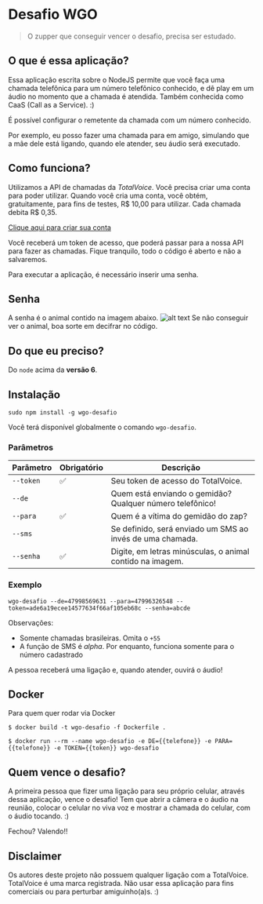 # Desafio WGO

> O zupper que conseguir vencer o desafio, precisa ser estudado.

## O que é essa aplicação?

Essa aplicação escrita sobre o NodeJS permite que você faça uma chamada telefônica para um
número telefônico conhecido, e dê play em um áudio no momento que a chamada é atendida. 
Também conhecida como CaaS (Call as a Service). :)

É possível configurar o remetente da chamada com um número conhecido.

Por exemplo, eu posso fazer uma chamada para em amigo, simulando que a mãe dele está ligando, quando ele atender, seu áudio será executado.

## Como funciona?

Utilizamos a API de chamadas da *TotalVoice*. Você precisa criar uma conta
para poder utilizar. Quando você cria uma conta, você obtém, gratuitamente, para
fins de testes, R$ 10,00 para utilizar. Cada chamada debita R$ 0,35.

[Clique aqui para criar sua conta](https://api2.totalvoice.com.br/painel/signup.php)

Você receberá um token de acesso, que poderá passar para a nossa API para
fazer as chamadas. Fique tranquilo, todo o código é aberto e não a salvaremos.

Para executar a aplicação, é necessário inserir uma senha.

## Senha

A senha é o animal contido na imagem abaixo.
![alt text](https://github.com/mariogalvao/wgo-desafio/blob/master/resources/senha.jpg?raw=true)
Se não conseguir ver o animal, boa sorte em decifrar no código.

## Do que eu preciso?

Do `node` acima da **versão 6**.

## Instalação

`sudo npm install -g wgo-desafio`

Você terá disponível globalmente o comando `wgo-desafio`.

### Parâmetros

| Parâmetro | Obrigatório        | Descrição                                                 |
|-----------|--------------------|-----------------------------------------------------------|
| `--token` | :white_check_mark: | Seu token de acesso do TotalVoice.                        |
| `--de`    |                    | Quem está enviando o gemidão? Qualquer número telefônico! |
| `--para`  | :white_check_mark: | Quem é a vítima do gemidão do zap?                        |
| `--sms`   |                    | Se definido, será enviado um SMS ao invés de uma chamada. |
| `--senha` | :white_check_mark: | Digite, em letras minúsculas, o animal contido na imagem. |

### Exemplo

`wgo-desafio --de=47998569631 --para=47996326548 --token=ade6a19ecee14577634f66af105eb68c --senha=abcde`

Observações:

- Somente chamadas brasileiras. Omita o `+55`
- A função de SMS é _alpha_. Por enquanto, funciona somente para o número cadastrado

A pessoa receberá uma ligação e, quando atender, ouvirá o áudio!

## Docker

Para quem quer rodar via Docker

```
$ docker build -t wgo-desafio -f Dockerfile .
```
```
$ docker run --rm --name wgo-desafio -e DE={{telefone}} -e PARA={{telefone}} -e TOKEN={{token}} wgo-desafio
```

## Quem vence o desafio?

A primeira pessoa que fizer uma ligação para seu próprio celular, através dessa aplicação, vence o desafio!
Tem que abrir a câmera e o áudio na reunião, colocar o celular no viva voz e mostrar a chamada do celular, com o áudio tocando. :) 

Fechou? Valendo!!

## Disclaimer

Os autores deste projeto não possuem qualquer ligação com a TotalVoice. TotalVoice é uma marca registrada.
Não usar essa aplicação para fins comerciais ou para perturbar amiguinho(a)s. :)

